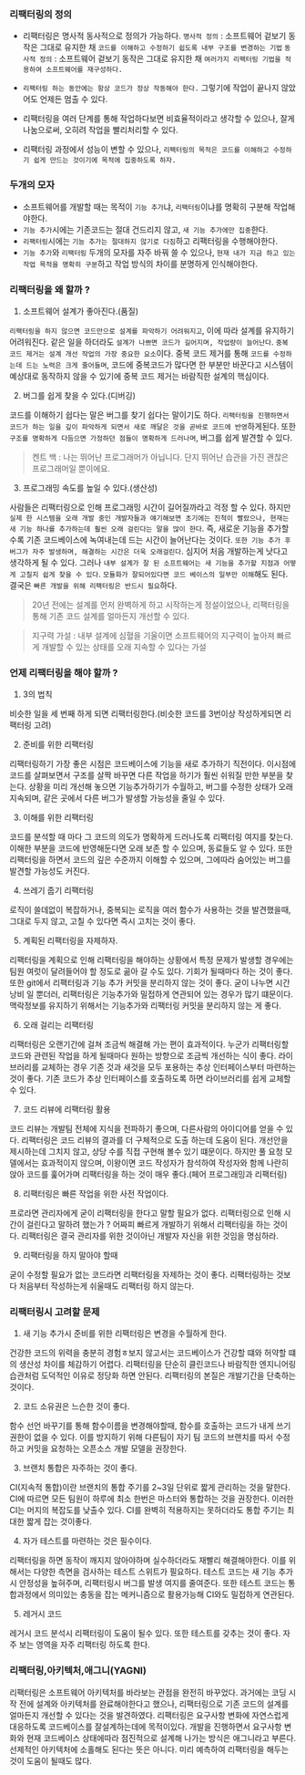 ### 리팩터링의 정의

- 리팩터링은 명사적 동사적으로 정의가 가능하다.
`명사적 정의` : 소프트웨어 겉보기 동작은 그대로 유지한 채 `코드를 이해하고 수정하기 쉽도록 내부 구조를 변경하는 기법`
`동사적 정의` : 소프트웨어 겉보기 동작은 그대로 유지한 채 `여러가지 리팩터링 기법을 적용하여 소프트웨어를 재구성하다.`

- `리팩터링 하는 동안에는 항상 코드가 정상 작동해야 한다.` 그렇기에 작업이 끝나지 않았어도 언제든 멈출 수 있다.

- 리팩터링을 여러 단계를 통해 작업하다보면 비효율적이라고 생각할 수 있으나, 잘게 나눔으로써, 오히려 작업을 빨리처리할 수 있다.

- 리팩터링 과정에서 성능이 변할 수 있으나, `리팩터링의 목적은 코드를 이해하고 수정하기 쉽게 만드는 것이기에 목적에 집중하도록 하자.`

### 두개의 모자

- 소프트웨어를 개발할 때는 목적이 `기능 추가`냐, `리팩터링`이냐를 명확히 구분해 작업해야한다.
- `기능 추가`시에는 기존코드는 절대 건드리지 않고, `새 기능 추가에만 집중`한다.
- `리팩터링`시에는 `기능 추가는 절대하지 않기로 다짐`하고 리팩터링을 수행해야한다.
- `기능 추가`와 `리팩터링` 두개의 모자를 자주 바꿔 쓸 수 있으나, `현재 내가 지금 하고 있는 작업 목적을 명확히 구분`하고 작업 방식의 차이를 분명하게 인식해야한다.

### 리팩터링을 왜 할까 ?

1. 소프트웨어 설계가 좋아진다.(품질)

`리팩터링을 하지 않으면 코드만으로 설계를 파악하기 어려워지고`, 이에 따라 설계를 유지하기 어려워진다.
같은 일을 하더라도 `설계가 나쁘면 코드가 길어지며, 작업량이 늘어난다`.
`중복 코드 제거는 설계 개선 작업의 가장 중요한 요소`이다. 중복 코드 제거를 통해 `코드를 수정하는데 드는 노력은 크게 줄어들며`, 코드에 중복코드가 많다면 한 부분만 바꾼다고 시스템이 예상대로 동작하지 않을 수 있기에 중복 코드 제거는 바람직한 설계의 핵심이다.

2. 버그를 쉽게 찾을 수 있다.(디버깅)

코드를 이해하기 쉽다는 말은 버그를 찾기 쉽다는 말이기도 하다. `리팩터링을 진행하면서 코드가 하는 일을 깊이 파악하게 되면서 새로 깨달은 것을 곧바로 코드에 반영`하게된다. 또한 `구조를 명확하게 다듬으면 가정하던 점들이 명확하게 드러나며`, 버그를 쉽게 발견할 수 있다.

> 켄트 백 : 나는 뛰어난 프로그래머가 아닙니다. 단지 뛰어난 습관을 가진 괜찮은 프로그래머일 뿐이에요.

3. 프로그래밍 속도를 높일 수 있다.(생산성)

사람들은 리팩터링으로 인해 프로그래밍 시간이 길어질까라고 걱정 할 수 있다.
하지만 `실제 한 시스템을 오래 개발 중인 개발자들과 얘기해보면 초기에는 진척이 빨랐으나, 현재는 새 기능 하나를 추가하는데 훨씬 오래 걸린다는 말을 많이 한다`. 즉, 새로운 기능을 추가할 수록 기존 코드베이스에 녹여내는데 드는 시간이 늘어난다는 것이다.
`또한 기능 추가 후 버그가 자주 발생하며, 해결하는 시간은 더욱 오래걸린다`.
심지어 처음 개발하는게 낫다고 생각하게 될 수 있다.
그러나 `내부 설계가 잘 된 소프트웨어는 새 기능을 추가할 지점과 어떻게 고칠지 쉽게 찾을 수 있다`.
`모듈화가 잘되어있다면 코드 베이스의 일부만 이해`해도 된다.
결국은 `빠른 개발을 위해 리팩터링은 반드시 필요`하다.

> 20년 전에는 설계를 먼저 완벽하게 하고 시작하는게 정설이었으나, 리팩터링을 통해 기존 코드 설계를 얼마든지 개선할 수 있다.

> 지구력 가설 : 내부 설계에 심혈을 기울이면 소프트웨어의 지구력이 높아져 빠르게 개발할 수 있는 상태를 오래 지속할 수 있다는 가설

### 언제 리팩터링을 해야 할까 ?

1. 3의 법칙

비슷한 일을 세 번째 하게 되면 리팩터링한다.(비슷한 코드를 3번이상 작성하게되면 리팩터링 고려)

2. 준비를 위한 리팩터링

리팩터링하기 가장 좋은 시점은 코드베이스에 기능을 새로 추가하기 직전이다. 이시점에 코드를 살펴보면서 구조를 살짝 바꾸면 다른 작업을 하기가 훨씬 쉬워질 만한 부분을 찾는다.
상황을 미리 개선해 놓으면 기능추가하기가 수월하고, 버그를 수정한 상태가 오래 지속되며, 같은 곳에서 다른 버그가 발생할 가능성을 줄일 수 있다.

3. 이해를 위한 리팩터링

코드를 분석할 때 마다 그 코드의 의도가 명확하게 드러나도록 리팩터링 여지를 찾는다.
이해한 부분을 코드에 반영해둔다면 오래 보존 할 수 있으며, 동료들도 알 수 있다.
또한 리팩터링을 하면서 코드의 깊은 수준까지 이해할 수 있으며, 그에따라 숨어있는 버그를 발견할 가능성도 커진다.

4. 쓰레기 줍기 리팩터링

로직이 쓸데없이 복잡하거나, 중복되는 로직을 여러 함수가 사용하는 것을 발견했을때, 그대로 두지 않고, 고칠 수 있다면 즉시 고치는 것이 좋다.

5. 계획된 리팩터링을 자제하자.

리팩터링을 계획으로 인해 리팩터링을 해야하는 상황에서 특정 문제가 발생할 경우에는 팀원 여럿이 달려들어야 할 정도로 곪아 갈 수도 있다. 
기회가 될때마다 하는 것이 좋다.
또한 git에서 리팩터링과 기능 추가 커밋을 분리하지 않는 것이 좋다.
굳이 나누면 시간낭비 일 뿐더러, 리팩터링은 기능추가와 밀접하게 연관되어 있는 경우가 많기 떄문이다.
맥락정보를 유지하기 위해서는 기능추가와 리팩터링 커밋을 분리하지 않는 게 좋다.

6. 오래 걸리는 리팩터링

리팩터링은 오랜기간에 걸쳐 조금씩 해결해 가는 편이 효과적이다. 누군가 리팩터링할 코드와 관련된 작업을 하게 될때마다 원하는 방향으로 조금씩 개선하는 식이 좋다.
라이브러리를 교체하는 경우 기존 것과 새것을 모두 포용하는 추상 인터페이스부터 마련하는 것이 좋다. 기존 코드가 추상 인터페이스를 호출하도록 하면 라이브러리를 쉽게 교체할 수 있다.

7. 코드 리뷰에 리팩터링 활용

코드 리뷰는 개발팀 전체에 지식을 전파하기 좋으며, 다른사람의 아이디어를 얻을 수 있다.
리팩터링은 코드 리뷰의 결과를 더 구체적으로 도출 하는데 도움이 된다. 개선안을 제시하는데 그치지 않고, 상당 수를 직접 구현해 볼수 있기 떄문이다.
하지만 풀 요청 모델에서는 효과적이지 않으며, 이왕이면 코드 작성자가 참석하여 작성자와 함께 나란히 앉아 코드를 훑어가며 리팩터링을 하는 것이 매우 좋다.(페어 프로그래밍과 리팩터링)

8. 리팩터링은 빠른 작업을 위한 사전 작업이다.

프로라면 관리자에게 굳이 리팩터링을 한다고 말할 필요가 없다. 리팩터링으로 인해 시간이 걸린다고 말하려 했는가 ? 어짜피 빠르게 개발하기 위해서 리팩터링을 하는 것이다. 리팩터링은 결국 관리자를 위한 것이아닌 개발자 자신을 위한 것임을 명심하라.

9. 리팩터링을 하지 말아야 할때

굳이 수정할 필요가 없는 코드라면 리팩터링을 자제하는 것이 좋다.
리팩터링하는 것보다 처음부터 작성하는게 쉬울때도 리팩터링 하지 않는다.

### 리팩터링시 고려할 문제

1. 새 기능 추가시 준비를 위한 리팩터링은 변경을 수월하게 한다.

건강한 코드의 위력을 충분히 경험ㅎ보지 않고서는 코드베이스가 건강할 떄와 허약할 떄의 생산성 차이를 체감하기 어렵다.
리팩터링을 단순히 클린코드나 바람직한 엔지니어링 습관처럼 도덕적인 이유로 정당화 하면 안된다.
리팩터링의 본질은 개발기간을 단축하는 것이다.

2. 코드 소유권은 느슨한 것이 좋다.

함수 선언 바꾸기를 통해 함수이름을 변경해야할때, 함수를 호출하는 코드가 내게 쓰기권한이 없을 수 있다.
이를 방지하기 위해 다른팀이 자기 팀 코드의 브랜치를 따서 수정하고 커밋을 요청하는 오픈소스 개발 모델을 권장한다.

3. 브랜치 통합은 자주하는 것이 좋다.

CI(지속적 통합)이란 브랜치의 통합 주기를 2~3일 단위로 짧게 관리하는 것을 말한다. CI에 따르면 모든 팀원이 하루에 최소 한번은 마스터와 통합하는 것을 권장한다. 이러한 CI는 머지의 복잡도를 낮출수 있다.
CI를 완벽히 적용하지는 못하더라도 통합 주기는 최대한 짧게 잡는 것이좋다.

4. 자가 테스트를 마련하는 것은 필수이다.

리팩터링을 하면 동작이 깨지지 않아야하며 실수하더라도 재빨리 해결해야한다. 이를 위해서는 다양한 측면을 검사하는 테스트 스위트가 필요하다.
테스트 코드는 새 기능 추가시 안정성을 높혀주며, 리팩터링시 버그를 발생 여지를 줄여준다.
또한 테스트 코드는 통합과정에서 의미있는 충동을 잡는 메커니즘으로 활용가능해 CI와도 밀접하게 연관된다.

5. 레거시 코드

레거시 코드 분석시 리팩터링이 도움이 될수 있다.
또한 테스트를 갖추는 것이 좋다.
자주 보는 영역을 자주 리팩터링 하도록 한다.

### 리팩터링,아키텍처,애그니(YAGNI)

리팩터링은 소프트웨어 아키텍처를 바라보는 관점을 완전히 바꾸었다.
과거에는 코딩 시작 전에 설계와 아키텍처를 완료해야한다고 했으나, 리팩터링으로 기존 코드의 설계를 얼마든지 개선할 수 있다는 것을 발견하였다. 리팩터링은 요구사항 변화에 자연스럽게 대응하도록 코드베이스를 잘설계하는데에 목적이있다.
개발을 진행하면서 요구사항 변화와 현재 코드베이스 상태에따라 점진적으로 설계해 나가는 방식은 애그니라고 부른다.
선제적인 아키텍처에 소홀해도 된다는 뜻은 아니다. 미리 예측하여 리팩터링을 해두는 것이 도움이 될때도 많다.